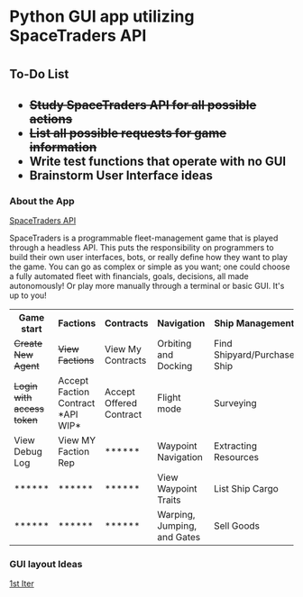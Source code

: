 <h1>Python GUI app utilizing SpaceTraders API<h1>
<h2>To-Do List<h2>
<ul>
 <li><s>Study SpaceTraders API for all possible actions</s></li>
 <li><s>List all possible requests for game information</s></li>
 <li>Write test functions that operate with no GUI</li>
 <li>Brainstorm User Interface ideas</li>
</ul>

<h3>About the App</h3>
<a href="https://docs.spacetraders.io/">SpaceTraders API</a>
<p>SpaceTraders is a programmable fleet-management game that is played through a headless API. 
 This puts the responsibility on programmers to build their own user interfaces, bots, or really 
 define how they want to play the game. You can go as complex or simple as you want; one could choose a fully automated fleet with financials, goals, decisions, all made autonomously! Or play more manually through a terminal or basic GUI. It's up to you!</p>

<table width=90%>
<tr>
    <th>Game start</th>
    <th>Factions</th>
    <th>Contracts</th>
    <th>Navigation</th>
    <th>Ship Management</th>
</tr>
    <td><s>Create New Agent</s></td>
    <td><s>View Factions</s></td>
    <td>View My Contracts</td>
    <td>Orbiting and Docking</td>
    <td>Find Shipyard/Purchase Ship</td>
<tr>
    <td><s>Login with access token</s></td>
    <td>Accept Faction Contract *API WIP*</td>
    <td>Accept Offered Contract</td>
    <td>Flight mode</td>
    <td>Surveying</td>
</tr>
<tr>
    <td>View Debug Log</td>
    <td>View MY Faction Rep</td>
    <td>******</td>
    <td>Waypoint Navigation</td>
    <td>Extracting Resources</td>
</tr>
<tr>
    <td>******</td>
    <td>******</td>
    <td>******</td>
    <td>View Waypoint Traits</td>
    <td>List Ship Cargo</td>
</tr>
<tr>
    <td>******</td>
    <td>******</td>
    <td>******</td>
    <td>Warping, Jumping, and Gates</td>
    <td>Sell Goods</td>
</tr>
</table>

<h3>GUI layout Ideas</h3>
<a href="SpaceTrader-GUI_01.pdf">1st Iter</a>
